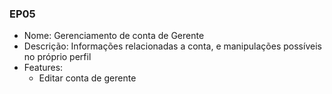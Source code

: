 ### EP05

- Nome: Gerenciamento de conta de Gerente
- Descrição: Informações relacionadas a conta, e manipulações possíveis no próprio perfil
- Features:
    * Editar conta de gerente
